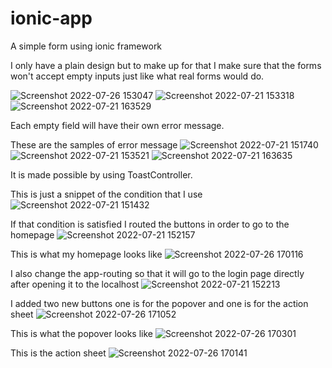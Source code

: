 # ionic-app

A simple form using ionic framework

I only have a plain design but to make up for that I make sure that the forms won't accept empty inputs just like what real forms would do.

![Screenshot 2022-07-26 153047](https://user-images.githubusercontent.com/108327522/180949275-ac159949-13b3-4a1f-a96b-089854ca5ceb.jpg)
![Screenshot 2022-07-21 153318](https://user-images.githubusercontent.com/108327522/180156837-8ca018ba-bb74-4878-966e-fa12d3b9bc67.jpg)
![Screenshot 2022-07-21 163529](https://user-images.githubusercontent.com/108327522/180169628-3cc17585-90e9-454c-9d14-60b28f92ea87.jpg)

Each empty field will have their own error message.

These are the samples of error message
![Screenshot 2022-07-21 151740](https://user-images.githubusercontent.com/108327522/180153631-f0b91535-7d6a-43a7-acf7-da04f4dca935.jpg)
![Screenshot 2022-07-21 153521](https://user-images.githubusercontent.com/108327522/180169827-fa05efe6-98f2-4e32-aea3-2522a56ce287.jpg)
![Screenshot 2022-07-21 163635](https://user-images.githubusercontent.com/108327522/180169846-fd3b44b8-ebaa-4b17-a476-c9e60c16d86b.jpg)



It is made possible by using ToastController.

This is just a snippet of the condition that I use
![Screenshot 2022-07-21 151432](https://user-images.githubusercontent.com/108327522/180152909-40411d32-5fd9-4e6d-8f2e-74f5e897e2c8.jpg)

If that condition is satisfied I routed the buttons in order to go to the homepage
![Screenshot 2022-07-21 152157](https://user-images.githubusercontent.com/108327522/180154210-ef299c5f-e938-4183-a2ab-66ed653fa034.jpg)

This is what my homepage looks like
![Screenshot 2022-07-26 170116](https://user-images.githubusercontent.com/108327522/180969349-9a9212e0-ccd3-44c7-bf0e-f1f90431f47b.jpg)


I also change the app-routing so that it will go to the login page directly after opening it to the localhost
![Screenshot 2022-07-21 152213](https://user-images.githubusercontent.com/108327522/180154706-e64192ba-e836-452c-b3fd-213c110100c4.jpg)

I added two new buttons one is for the popover and one is for the action sheet
![Screenshot 2022-07-26 171052](https://user-images.githubusercontent.com/108327522/180969840-44d06ab9-335f-48c7-b6fa-de12a968463c.jpg)

This is what the popover looks like
![Screenshot 2022-07-26 170301](https://user-images.githubusercontent.com/108327522/180969956-b74d5adc-e808-4842-9013-aba824d7a49b.jpg)

This is the action sheet
![Screenshot 2022-07-26 170141](https://user-images.githubusercontent.com/108327522/180970153-6632207e-cd24-4cd2-9c9d-cc55e2fe19bf.jpg)




